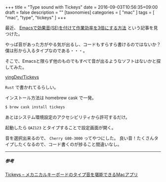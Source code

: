 +++
title = "Type sound with Tickeys"
date = 2016-09-03T10:56:35+09:00
draft = false
description = ""
[taxonomies]
categories = [ "mac" ]
tags = [ "mac", "type", "tickeys" ]
+++

最近、
[Emacsで効果音(SE)を付けて作業効率を3倍にする方法](http://rubikitch.com/2016/08/17/sound-wav/)
という記事を見つけた。

やっぱ音があった方がやる気が出るし、コードもすらすら書けるのではないか？
僕は形から入るタイプなのである・・・。

そこで、Emacsと限らず他のものでもすべて音が出るようなソフトはないかと探してみた。

[yingDev/Tickeys](https://github.com/yingDev/Tickeys)

`Rust` で書かれてるらしい。

<!-- more -->

インストール方法は homebrew cask で一発。

```sh
$ brew cask install tickeys
```

あとはシステム環境設定のアクセシビリティから許可するだけ。

起動したら `QAZ123` とタイプすることで設定画面が開く。

音を選択出来るので、 `Cherry G80-3000` ってやつにした。
良い音！たくさんタイプしたくなるので、コード書くのが捗ること間違いなし。

- - -
##### 参考

[Tickeys – メカニカルキーボードのタイプ音を堪能できるMacアプリ](http://www.softantenna.com/wp/mac/tickeys/)

